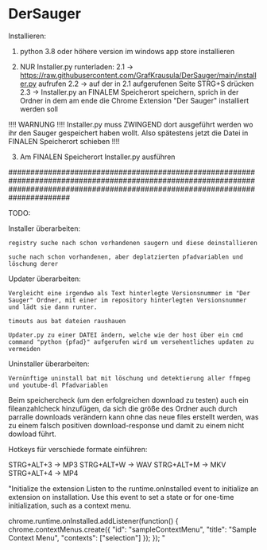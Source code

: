 # DerSauger

Installieren:

1. python 3.8 oder höhere version im windows app store installieren

2. NUR Installer.py runterladen:
	2.1 -> https://raw.githubusercontent.com/GrafKrausula/DerSauger/main/installer.py aufrufen
	2.2 -> auf der in 2.1 aufgerufenen Seite STRG+S drücken
	2.3 -> Installer.py an FINALEM Speicherort speichern, sprich in der Ordner in dem am ende die Chrome Extension "Der Sauger" installiert werden soll

!!!! WARNUNG !!!! Installer.py muss ZWINGEND dort ausgeführt werden wo ihr den Sauger gespeichert haben wollt. Also spätestens jetzt die Datei in FINALEN Speicherort schieben !!!!

3. Am FINALEN Speicherort Installer.py ausführen









######################################################################################################################################################################################

TODO:

Installer überarbeiten:

	registry suche nach schon vorhandenen saugern und diese deinstallieren
	
	suche nach schon vorhandenen, aber deplatzierten pfadvariablen und löschung derer


Updater überarbeiten:

	Vergleicht eine irgendwo als Text hinterlegte Versionsnummer im "Der Sauger" Ordner, mit einer im repository hinterlegten Versionsnummer und lädt sie dann runter.

	timouts aus bat dateien raushauen

	Updater.py zu einer DATEI ändern, welche wie der host über ein cmd command "python {pfad}" aufgerufen wird um versehentliches updaten zu vermeiden

Uninstaller überarbeiten:

	Vernünftige uninstall bat mit löschung und detektierung aller ffmpeg und youtube-dl Pfadvariablen



Beim speichercheck (um den erfolgreichen download zu testen) auch ein fileanzahlcheck hinzufügen, da sich die größe des Ordner auch durch parralle downloads verändern kann
ohne das neue files erstellt werden, was zu einem falsch positiven download-response und damit zu einem nicht dowload führt.



Hotkeys für verschiede formate einführen:

STRG+ALT+3 -> MP3
STRG+ALT+W -> WAV
STRG+ALT+M -> MKV
STRG+ALT+4 -> MP4


"Initialize the extension 
Listen to the runtime.onInstalled event to initialize an extension on installation. Use this event to set a state or for one-time initialization, such as a context menu.

chrome.runtime.onInstalled.addListener(function() {
  chrome.contextMenus.create({
    "id": "sampleContextMenu",
    "title": "Sample Context Menu",
    "contexts": ["selection"]
  });
}); "
